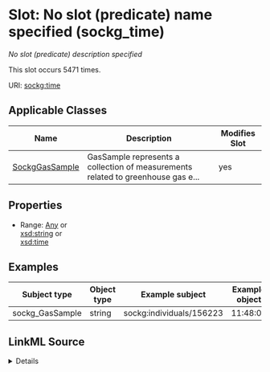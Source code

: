 

# Slot: No slot (predicate) name specified (sockg_time)


_No slot (predicate) description specified_






This slot occurs 5471 times.


URI: [sockg:time](https://idir.uta.edu/sockg-ontology/docs/time)



<!-- no inheritance hierarchy -->





## Applicable Classes

| Name | Description | Modifies Slot |
| --- | --- | --- |
| [SockgGasSample](../classes/SockgGasSample.md) | GasSample represents a collection of measurements related to greenhouse gas e... |  yes  |







## Properties

* Range: [Any](../classes/Any.md)&nbsp;or&nbsp;<br />[xsd:string](http://www.w3.org/2001/XMLSchema#string)&nbsp;or&nbsp;<br />[xsd:time](http://www.w3.org/2001/XMLSchema#time)






## Examples

| Subject type | Object type | Example subject | Example object | Occurrences |
| --- | --- | --- | --- | --- |
| sockg_GasSample | string | sockg:individuals/156223 | 11:48:00 | 5471 |




## LinkML Source

<details>

```yaml
name: sockg_time
annotations:
  count:
    tag: count
    value: 5471
description: No slot (predicate) description specified
title: No slot (predicate) name specified
examples:
- object:
    example_object: '11:48:00'
    example_object_type: string
    example_predicate: sockg:time
    example_subject: sockg:individuals/156223
    example_subject_type: sockg_GasSample
from_schema: soc-kg
rank: 1000
slot_uri: sockg:time
alias: sockg_time
domain_of:
- sockg_GasSample
union_of:
- '{''domain'': ''sockg_WaterQualityArea''}'
- '{''domain'': ''sockg_GasSample''}'
- '{''domain'': ''sockg_WaterQualityConc''}'
- '{''domain'': ''sockg_WindErosionArea''}'
- '{''domain'': ''sockg_GasNutrientLoss''}'
range: Any
any_of:
- range: string
- range: time

```
</details>